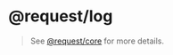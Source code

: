 
# @request/log

> See [@request/core][request-core] for more details.


  [request-core]: https://github.com/request/core
